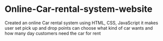 # Online-Car-rental-system-website
Created an online Car rental system using HTML, CSS, JavaScript it makes user set pick up and drop points can choose what kind of car wants and how many day customers need the car for rent
